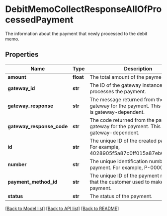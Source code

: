 # DebitMemoCollectResponseAllOfProcessedPayment

The information about the payment that newly processed to the debit memo. 
## Properties
Name | Type | Description | Notes
------------ | ------------- | ------------- | -------------
**amount** | **float** | The total amount of the payment.  | [optional] 
**gateway_id** | **str** | The ID of the gateway instance that processes the payment.  | [optional] 
**gateway_response** | **str** | The message returned from the payment gateway for the payment. This message is gateway-dependent.  | [optional] 
**gateway_response_code** | **str** | The code returned from the payment gateway for the payment. This code is gateway-dependent.  | [optional] 
**id** | **str** | The unique ID of the created payment. For example, 4028905f5a87c0ff015a87eb6b75007f.  | [optional] 
**number** | **str** | The unique identification number of the payment. For example, P-00000001.  | [optional] 
**payment_method_id** | **str** | The unique ID of the payment method that the customer used to make the payment.  | [optional] 
**status** | **str** | The status of the payment.  | [optional] 

[[Back to Model list]](../README.md#documentation-for-models) [[Back to API list]](../README.md#documentation-for-api-endpoints) [[Back to README]](../README.md)


